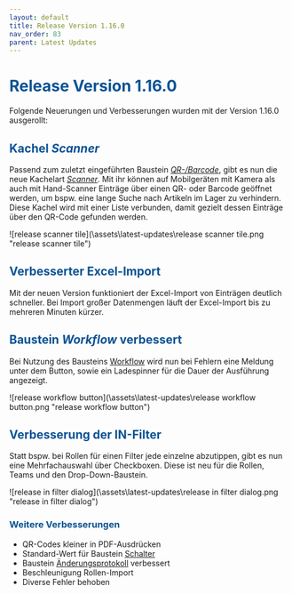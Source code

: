 ```yaml
---
layout: default
title: Release Version 1.16.0
nav_order: 83
parent: Latest Updates
---
```


# <span style="color:#0b5394">**Release Version 1.16.0**</span>

Folgende Neuerungen und Verbesserungen wurden mit der Version 1.16.0 ausgerollt:

## <span style="color:#0b5394">**Kachel _Scanner_**</span>

Passend zum zuletzt eingeführten Baustein [_QR-/Barcode_](/docs/record-spec-settings/grand-child-expanded/qr-barcode.html), gibt es nun die neue Kachelart [_Scanner_](/docs/software-structure.html#-kachel-scanner).
Mit ihr können auf Mobilgeräten mit Kamera als auch mit Hand-Scanner Einträge über einen QR- oder Barcode geöffnet werden, um bspw. eine lange Suche nach Artikeln im Lager zu verhindern.
Diese Kachel wird mit einer Liste verbunden, damit gezielt dessen Einträge über den QR-Code gefunden werden.

![release scanner tile](\assets\latest-updates\release scanner tile.png "release scanner tile")

## <span style="color:#0b5394">**Verbesserter Excel-Import**</span>

Mit der neuen Version funktioniert der Excel-Import von Einträgen deutlich schneller. Bei Import großer Datenmengen läuft der Excel-Import bis zu mehreren Minuten kürzer.

## <span style="color:#0b5394">**Baustein _Workflow_ verbessert**</span>

Bei Nutzung des Bausteins [Workflow](/docs/record-spec-settings/grand-child-expanded/workflow.html) wird nun bei Fehlern eine Meldung unter dem Button, sowie ein Ladespinner für die Dauer der Ausführung angezeigt.

![release workflow button](\assets\latest-updates\release workflow button.png "release workflow button")

## <span style="color:#0b5394">**Verbesserung der IN-Filter**</span>

Statt bspw. bei Rollen für einen Filter jede einzelne abzutippen, gibt es nun eine Mehrfachauswahl über Checkboxen. Diese ist neu für die Rollen, Teams und den Drop-Down-Baustein.

![release in filter dialog](\assets\latest-updates\release in filter dialog.png "release in filter dialog")

### <span style="color:#0b5394">**Weitere Verbesserungen**</span>

-   QR-Codes kleiner in PDF-Ausdrücken
-   Standard-Wert für Baustein [Schalter](/docs/record-spec-settings/grand-childs-form/switch.html)
-   Baustein [Änderungsprotokoll](/docs/record-spec-settings/grand-child-expanded/change-log.html) verbessert
-   Beschleunigung Rollen-Import
-   Diverse Fehler behoben
